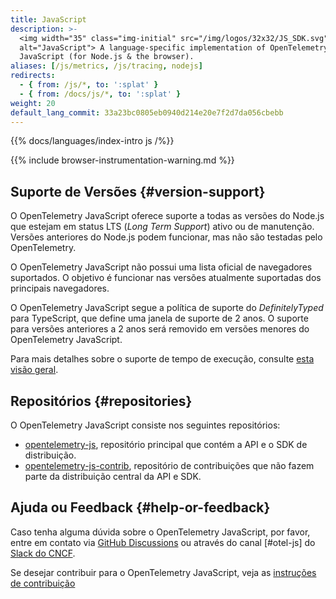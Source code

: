 ```yaml
---
title: JavaScript
description: >-
  <img width="35" class="img-initial" src="/img/logos/32x32/JS_SDK.svg"
  alt="JavaScript"> A language-specific implementation of OpenTelemetry in
  JavaScript (for Node.js & the browser).
aliases: [/js/metrics, /js/tracing, nodejs]
redirects:
  - { from: /js/*, to: ':splat' }
  - { from: /docs/js/*, to: ':splat' }
weight: 20
default_lang_commit: 33a23bc0805eb0940d214e20e7f2d7da056cbebb
---
```


{{% docs/languages/index-intro js /%}}

{{% include browser-instrumentation-warning.md %}}

## Suporte de Versões {#version-support}

O OpenTelemetry JavaScript oferece suporte a todas as versões do Node.js que
estejam em status LTS (_Long Term Support_) ativo ou de manutenção. Versões
anteriores do Node.js podem funcionar, mas não são testadas pelo OpenTelemetry.

O OpenTelemetry JavaScript não possui uma lista oficial de navegadores
suportados. O objetivo é funcionar nas versões atualmente suportadas dos
principais navegadores.

O OpenTelemetry JavaScript segue a política de suporte do _DefinitelyTyped_ para
TypeScript, que define uma janela de suporte de 2 anos. O suporte para versões
anteriores a 2 anos será removido em versões menores do OpenTelemetry
JavaScript.

Para mais detalhes sobre o suporte de tempo de execução, consulte
[esta visão geral](https://github.com/open-telemetry/opentelemetry-js#supported-runtimes).

## Repositórios {#repositories}

O OpenTelemetry JavaScript consiste nos seguintes repositórios:

- [opentelemetry-js](https://github.com/open-telemetry/opentelemetry-js),
  repositório principal que contém a API e o SDK de distribuição.
- [opentelemetry-js-contrib](https://github.com/open-telemetry/opentelemetry-js-contrib),
  repositório de contribuições que não fazem parte da distribuição central da
  API e SDK.

## Ajuda ou Feedback {#help-or-feedback}

Caso tenha alguma dúvida sobre o OpenTelemetry JavaScript, por favor, entre em
contato via
[GitHub Discussions](https://github.com/open-telemetry/opentelemetry-js/discussions)
ou através do canal [#otel-js] do [Slack do CNCF](https://slack.cncf.io/).

Se desejar contribuir para o OpenTelemetry JavaScript, veja as
[instruções de contribuição](https://github.com/open-telemetry/opentelemetry-js/blob/main/CONTRIBUTING.md)
